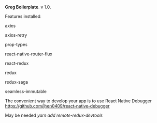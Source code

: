**Greg Boilerplate**. v 1.0.

Features installed:

axios

axios-retry

prop-types

react-native-router-flux

react-redux

redux

redux-saga

seamless-immutable

The convenient way to develop your app is to use React Native Debugger https://github.com/jhen0409/react-native-debugger

May be needed _yarn add remote-redux-devtools_

